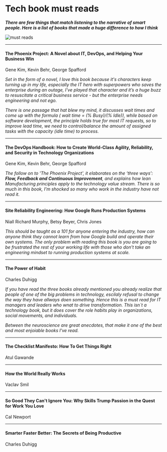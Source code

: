 # Tech book must reads


***There are few things that match listening to the narrative of smart people.
Here is a list of books that made a huge difference to how I think***

![must reads](https://raoconnor.github.io/docs/assets/images/books.png)

--- 

#### The Phoenix Project: A Novel about IT, DevOps, and Helping Your Business Win
Gene Kim, Kevin Behr, George Spafford 

*Set in the form of a novel, I love this book because it's characters keep turning up in my life, especially the IT hero with superpowers who saves the enterprise during an outage, I've played that character and it’s a huge buzz to resuscitate a critical business service - but the enterprise needs engineering and not ego.*

*There is one passage that hat blew my mind, it discusses wait times and come up with the formula ( wait time = (% Busy)/(% Idle)), while based on software development, the principle holds true for most IT requests, so to improve lead time, we need to control/balance the amount of assigned tasks with the capacity (idle time) to process.*
  
---  

####  The DevOps Handbook: How to Create World-Class Agility, Reliability, and Security in Technology Organizations
Gene Kim, Kevin Behr, George Spafford 

*The follow on to 'The Phoenix Project', it elaborates on the ‘three ways': **Flow, Feedback and Continuous Improvement**, and explains how lean Manufacturing principles apply to the technology value stream. There is so much in this book, I’m shocked so many who work in the industry have not read it.*

--- 

####  Site Reliability Engineering: How Google Runs Production Systems
Niall Richard Murphy, Betsy Beyer, Chris Jones 

*This should be taught as a 101 for anyone entering the industry, how can anyone think they cannot learn from how Google build and operate their own systems. The only problem with reading this book is you are going to be frustrated the rest of your working life with those who don’t take an engineering mindset to running production systems at scale.*

--- 

####  The Power of Habit 
Charles Duhigg

*If you have read the three books already mentioned you already realize that people of one of the big problems in technology, escilaly refusal to change the way they have allways doen something. Hence this is a must read for IT managers and leaders who wnat to drive transformation. This isn`t a technology book, but it does cover the role habits play in organizations, social movements, and individuals.* 

*Between the neuroscience are great anecdotes, that make it one of the best and most enjoiable books I've read.* 

--- 

####  The Checklist Manifesto: How To Get Things Right
Atul Gawande

--- 

####  How the World Really Works
Vaclav Smil

--- 

####  So Good They Can't Ignore You: Why Skills Trump Passion in the Quest for Work You Love
Cal Newport

--- 

####  Smarter Faster Better: The Secrets of Being Productive
Charles Duhigg
 
